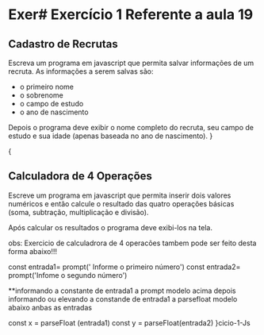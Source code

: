 # Exer# Exercício 1 Referente a aula 19

## Cadastro de Recrutas

Escreva um programa em javascript que permita salvar informações de um recruta. As informações a serem salvas são:

- o primeiro nome
- o sobrenome
- o campo de estudo
- o ano de nascimento

Depois o programa deve exibir o nome completo do recruta, seu campo de estudo e sua idade (apenas baseada no ano de nascimento).
}


{

## Calculadora de 4 Operações

Escreve um programa em javascript que permita inserir dois valores numéricos e então calcule o resultado das quatro operações básicas (soma, subtração, multiplicação e divisão).

Após calcular os resultados o programa deve exibi-los na tela.


obs: Exercicio de calculadrora de 4 operacões tambem pode ser feito desta forma abaixo!!!

const entrada1= prompt(' Informe o primeiro número')
const entrada2= prompt('Infome o segundo número')

**informando a constante de entrada1 a prompt modelo acima
depois informando ou elevando a constande de entrada1 a parsefloat
modelo abaixo
anbas as entradas

const x = parseFloat (entrada1)
const y = parseFloat(entrada2)
}cicio-1-Js

